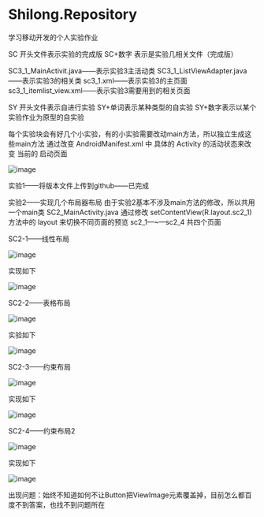 # Shilong.Repository
学习移动开发的个人实验作业

SC 开头文件表示实验的完成版
SC+数字 表示是实验几相关文件（完成版）

SC3_1_MainActivit.java——表示实验3主活动类
SC3_1_ListViewAdapter.java——表示实验3的相关类
sc3_1.xml——表示实验3的主页面
sc3_1_itemlist_view.xml——表示实验3需要用到的相关页面


SY 开头文件表示自进行实验
SY+单词表示某种类型的自实验
SY+数字表示以某个实验作业为原型的自实验

每个实验块会有好几个小实验，有的小实验需要改动main方法，所以独立生成这些main方法
通过改变 AndroidManifest.xml 中 具体的 Activity 的活动状态来改变 当前的 启动页面

![image](screenshot\ActivityEdit(changeMainXML).jpg)



实验1——将版本文件上传到github——已完成

实验2——实现几个布局器布局
  由于实验2基本不涉及main方法的修改，所以共用一个main类 SC2_MainActivity.java 通过修改 setContentView(R.layout.sc2_1) 方法中的 layout 来切换不同页面的预览
  sc2_1—~—sc2_4 共四个页面 
    

SC2-1——线性布局

![image](screenshot\s2_1.jpg)

实现如下

![image](screenshot\sc2_1.jpg)


SC2-2——表格布局

![image](screenshot\s2_2.jpg)

实验如下

![image](screenshot\sc2_2.jpg)

SC2-3——约束布局

![image](screenshot\s2_3.jpg)

实现如下

![image](screenshot\sc2_3.jpg)

SC2-4——约束布局2

![image](screenshot\s2_4.jpg)

实现如下

![image](screenshot\sc2_4.jpg)

出现问题：始终不知道如何不让Button把ViewImage元素覆盖掉，目前怎么都百度不到答案，也找不到问题所在


